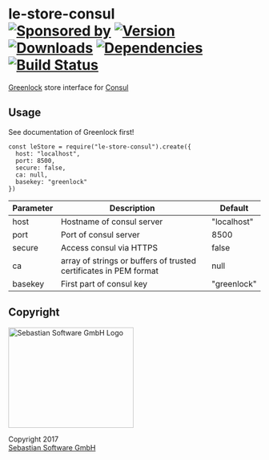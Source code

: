 # le-store-consul<br/>[![Sponsored by][sponsor-img]][sponsor] [![Version][npm-version-img]][npm] [![Downloads][npm-downloads-img]][npm] [![Dependencies][deps-img]][deps] [![Build Status][travis-img]][travis]

[sponsor-img]: https://img.shields.io/badge/Sponsored%20by-Sebastian%20Software-692446.svg
[sponsor]: https://www.sebastian-software.de
[deps]: https://david-dm.org/sebastian-software/le-store-consul
[deps-img]: https://david-dm.org/sebastian-software/le-store-consul.svg
[npm]: https://www.npmjs.com/package/le-store-consul
[npm-downloads-img]: https://img.shields.io/npm/dm/le-store-consul.svg
[npm-version-img]: https://img.shields.io/npm/v/le-store-consul.svg
[travis-img]: https://travis-ci.org/sebastian-software/le-store-consul.svg?branch=master
[travis]: https://travis-ci.org/sebastian-software/le-store-consul

[Greenlock](https://git.daplie.com/Daplie/node-greenlock) store interface for [Consul](https://www.consul.io/)

## Usage

See documentation of Greenlock first!

````
const leStore = require("le-store-consul").create({
  host: "localhost",
  port: 8500,
  secure: false,
  ca: null,
  basekey: "greenlock"
})
````

Parameter | Description | Default
--------- | ----------- | -------
host | Hostname of consul server | "localhost"
port | Port of consul server | 8500
secure | Access consul via HTTPS | false
ca | array of strings or buffers of trusted certificates in PEM format | null
basekey | First part of consul key | "greenlock"

## Copyright

<img src="https://raw.githubusercontent.com/sebastian-software/readable-code/master/assets/sebastiansoftware.png" alt="Sebastian Software GmbH Logo" width="250" height="200"/>

Copyright 2017<br/>[Sebastian Software GmbH](http://www.sebastian-software.de)